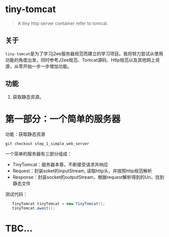 tiny-tomcat
=======

>A tiny http server container refer to tomcat.

## 关于

`tiny-tomcat`是为了学习j2ee服务器规范而建立的学习项目。我将努力尝试从使用功能的角度出发，同时参考J2ee规范、Tomcat源码、Http规范以及其他网上资源，从零开始一步一步增加功能。

## 功能

1. 获取静态资源。



# 第一部分：一个简单的服务器

功能：获取静态资源

	git checkout step_1_simple_web_server

一个简单的服务器有三部分组成：
 - TinyTomcat：服务器本尊，不断接受请求并响应
 - Request：封装soket的inputStream, 读取http头，并按照http规范解析
 - Response：封装socket的outputStream，根据request解析得到的Uri，找到静态文件

测试代码：

```java
   TinyTomcat tinyTomcat = new TinyTomcat();
   tinyTomcat.await();
```

# TBC...
